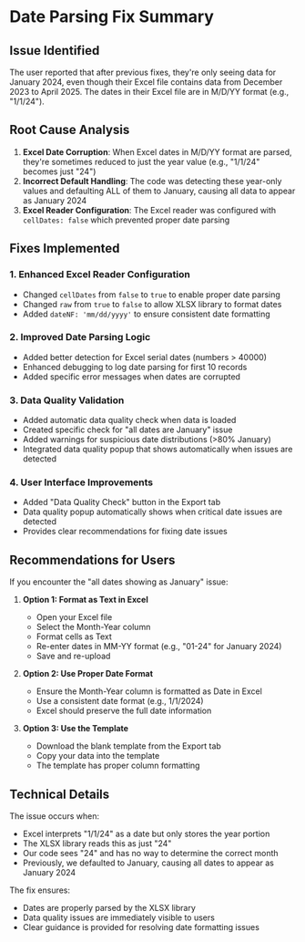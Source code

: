 # Date Parsing Fix Summary

## Issue Identified
The user reported that after previous fixes, they're only seeing data for January 2024, even though their Excel file contains data from December 2023 to April 2025. The dates in their Excel file are in M/D/YY format (e.g., "1/1/24").

## Root Cause Analysis
1. **Excel Date Corruption**: When Excel dates in M/D/YY format are parsed, they're sometimes reduced to just the year value (e.g., "1/1/24" becomes just "24")
2. **Incorrect Default Handling**: The code was detecting these year-only values and defaulting ALL of them to January, causing all data to appear as January 2024
3. **Excel Reader Configuration**: The Excel reader was configured with `cellDates: false` which prevented proper date parsing

## Fixes Implemented

### 1. Enhanced Excel Reader Configuration
- Changed `cellDates` from `false` to `true` to enable proper date parsing
- Changed `raw` from `true` to `false` to allow XLSX library to format dates
- Added `dateNF: 'mm/dd/yyyy'` to ensure consistent date formatting

### 2. Improved Date Parsing Logic
- Added better detection for Excel serial dates (numbers > 40000)
- Enhanced debugging to log date parsing for first 10 records
- Added specific error messages when dates are corrupted

### 3. Data Quality Validation
- Added automatic data quality check when data is loaded
- Created specific check for "all dates are January" issue
- Added warnings for suspicious date distributions (>80% January)
- Integrated data quality popup that shows automatically when issues are detected

### 4. User Interface Improvements
- Added "Data Quality Check" button in the Export tab
- Data quality popup automatically shows when critical date issues are detected
- Provides clear recommendations for fixing date issues

## Recommendations for Users

If you encounter the "all dates showing as January" issue:

1. **Option 1: Format as Text in Excel**
   - Open your Excel file
   - Select the Month-Year column
   - Format cells as Text
   - Re-enter dates in MM-YY format (e.g., "01-24" for January 2024)
   - Save and re-upload

2. **Option 2: Use Proper Date Format**
   - Ensure the Month-Year column is formatted as Date in Excel
   - Use a consistent date format (e.g., 1/1/2024)
   - Excel should preserve the full date information

3. **Option 3: Use the Template**
   - Download the blank template from the Export tab
   - Copy your data into the template
   - The template has proper column formatting

## Technical Details

The issue occurs when:
- Excel interprets "1/1/24" as a date but only stores the year portion
- The XLSX library reads this as just "24"
- Our code sees "24" and has no way to determine the correct month
- Previously, we defaulted to January, causing all dates to appear as January 2024

The fix ensures:
- Dates are properly parsed by the XLSX library
- Data quality issues are immediately visible to users
- Clear guidance is provided for resolving date formatting issues